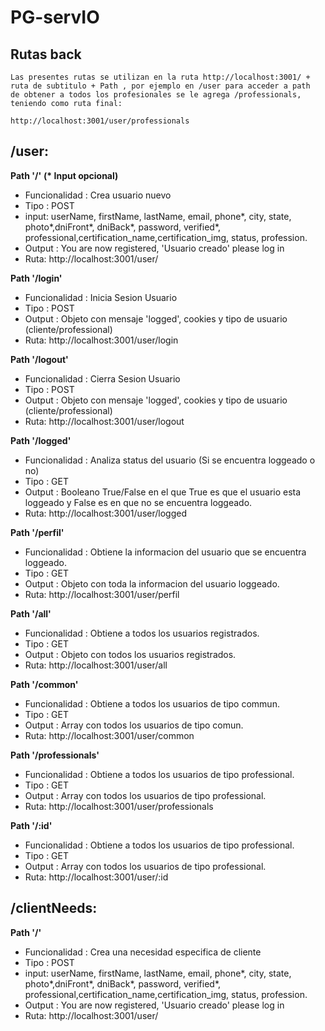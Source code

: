 # PG-servIO


## Rutas back
    Las presentes rutas se utilizan en la ruta http://localhost:3001/ + ruta de subtitulo + Path , por ejemplo en /user para acceder a path 
    de obtener a todos los profesionales se le agrega /professionals, teniendo como ruta final:

    http://localhost:3001/user/professionals


## /user:

__Path '/'__  __(* Input opcional)__
- Funcionalidad : Crea usuario nuevo
- Tipo : POST
- input: userName, firstName, lastName, email, phone*, city, state, photo*,dniFront*, dniBack*, password, verified*, professional,certification_name,certification_img, status, profession. 
- Output : You are now registered, 'Usuario creado' please log in
- Ruta: http://localhost:3001/user/

__Path '/login'__  
- Funcionalidad : Inicia Sesion Usuario
- Tipo : POST
- Output : Objeto con mensaje 'logged', cookies y tipo de usuario (cliente/professional)
- Ruta: http://localhost:3001/user/login

__Path '/logout'__  
- Funcionalidad : Cierra Sesion Usuario
- Tipo : POST
- Output : Objeto con mensaje 'logged', cookies y tipo de usuario (cliente/professional)
- Ruta: http://localhost:3001/user/logout

__Path '/logged'__  
- Funcionalidad : Analiza status del usuario (Si se encuentra loggeado o no)
- Tipo : GET
- Output : Booleano True/False en el que True es que el usuario esta loggeado y False es en que no se encuentra loggeado.
- Ruta: http://localhost:3001/user/logged

__Path '/perfil'__  
- Funcionalidad : Obtiene la informacion del usuario que se encuentra loggeado.
- Tipo : GET
- Output : Objeto con toda la informacion del usuario loggeado.
- Ruta: http://localhost:3001/user/perfil

__Path '/all'__  
- Funcionalidad : Obtiene a todos los usuarios registrados.
- Tipo : GET
- Output : Objeto con todos los usuarios registrados.
- Ruta: http://localhost:3001/user/all

__Path '/common'__  
- Funcionalidad : Obtiene a todos los usuarios de tipo commun.
- Tipo : GET
- Output : Array con todos los usuarios de tipo comun.
- Ruta: http://localhost:3001/user/common

__Path '/professionals'__  
- Funcionalidad : Obtiene a todos los usuarios de tipo professional.
- Tipo : GET
- Output : Array con todos los usuarios de tipo professional.
- Ruta: http://localhost:3001/user/professionals

__Path '/:id'__  
- Funcionalidad : Obtiene a todos los usuarios de tipo professional.
- Tipo : GET
- Output : Array con todos los usuarios de tipo professional.
- Ruta: http://localhost:3001/user/:id

## /clientNeeds:

__Path '/'__  
- Funcionalidad : Crea una necesidad especifica de cliente
- Tipo : POST
- input: userName, firstName, lastName, email, phone*, city, state, photo*,dniFront*, dniBack*, password, verified*, professional,certification_name,certification_img, status, profession. 
- Output : You are now registered, 'Usuario creado' please log in
- Ruta: http://localhost:3001/user/